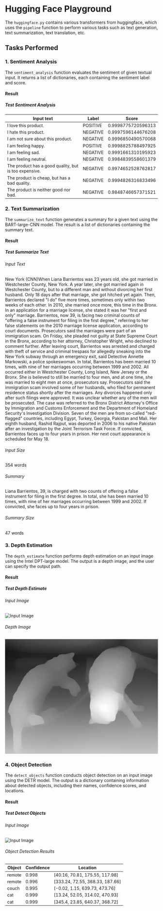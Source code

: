 # Hugging Face Playground

The `huggingface.py` contains various transformers from huggingface, which uses the `pipeline` function to perform various tasks such as text generation, text summarization, text translation, etc.

## Tasks Performed

### 1. Sentiment Analysis

The `sentiment_analysis` function evaluates the sentiment of given textual input. It returns a list of dictionaries, each containing the sentiment label and score.

#### Result

##### Test Sentiment Analysis

| Input text                                            | Label    | Score              |
| ----------------------------------------------------- | -------- | ------------------ |
| I love this product.                                  | POSITIVE | 0.9998775720596313 |
| I hate this product.                                  | NEGATIVE | 0.9997596144676208 |
| I am not sure about this product.                     | NEGATIVE | 0.9996850490570068 |
| I am feeling happy.                                   | POSITIVE | 0.9998825788497925 |
| I am feeling sad.                                     | NEGATIVE | 0.9991661310195923 |
| I am feeling neutral.                                 | NEGATIVE | 0.9984839558601379 |
| The product has a good quality, but is too expensive. | NEGATIVE | 0.9974652528762817 |
| The product is cheap, but has a bad quality.          | NEGATIVE | 0.9994826316833496 |
| The product is neither good nor bad.                  | NEGATIVE | 0.9848746657371521 |

### 2. Text Summarization

The `summarize_text` function generates a summary for a given text using the BART-large-CNN model. The result is a list of dictionaries containing the summary text.

#### Result

##### Test Summarize Text

###### Input Text

New York (CNN)When Liana Barrientos was 23 years old, she got married in Westchester County, New York.
A year later, she got married again in Westchester County, but to a different man and without divorcing her first husband.
Only 18 days after that marriage, she got hitched yet again. Then, Barrientos declared "I do" five more times, sometimes only within two weeks of each other.
In 2010, she married once more, this time in the Bronx. In an application for a marriage license, she stated it was her "first and only" marriage.
Barrientos, now 39, is facing two criminal counts of "offering a false instrument for filing in the first degree," referring to her false statements on the
2010 marriage license application, according to court documents.
Prosecutors said the marriages were part of an immigration scam.
On Friday, she pleaded not guilty at State Supreme Court in the Bronx, according to her attorney, Christopher Wright, who declined to comment further.
After leaving court, Barrientos was arrested and charged with theft of service and criminal trespass for allegedly sneaking into the New York subway through an emergency exit, said Detective
Annette Markowski, a police spokeswoman. In total, Barrientos has been married 10 times, with nine of her marriages occurring between 1999 and 2002.
All occurred either in Westchester County, Long Island, New Jersey or the Bronx. She is believed to still be married to four men, and at one time, she was married to eight men at once, prosecutors say.
Prosecutors said the immigration scam involved some of her husbands, who filed for permanent residence status shortly after the marriages.
Any divorces happened only after such filings were approved. It was unclear whether any of the men will be prosecuted.
The case was referred to the Bronx District Attorney's Office by Immigration and Customs Enforcement and the Department of Homeland Security's
Investigation Division. Seven of the men are from so-called "red-flagged" countries, including Egypt, Turkey, Georgia, Pakistan and Mali.
Her eighth husband, Rashid Rajput, was deported in 2006 to his native Pakistan after an investigation by the Joint Terrorism Task Force.
If convicted, Barrientos faces up to four years in prison. Her next court appearance is scheduled for May 18.

###### Input Size

354 words

###### Summary

Liana Barrientos, 39, is charged with two counts of offering a false instrument for filing in the first degree. In total, she has been married 10 times, with nine of her marriages occurring between 1999 and 2002. If convicted, she faces up to four years in prison.

###### Summary Size

47 words

### 3. Depth Estimation

The `depth_estimate` function performs depth estimation on an input image using the Intel DPT-large model. The output is a depth image, and the user can specify the output path.

#### Result

##### Test Depth Estimate

###### Input Image

![Input Image](http://images.cocodataset.org/val2017/000000039769.jpg)

###### Depth Image

![Depth Image](./test/depth_estimate.jpg)

### 4. Object Detection

The `detect_objects` function conducts object detection on an input image using the DETR model. The output is a dictionary containing information about detected objects, including their names, confidence scores, and locations.

#### Result

##### Test Detect Objects

###### Input Image

![Input Image](http://images.cocodataset.org/val2017/000000039769.jpg)

###### Object Detection Results

| Object | Confidence | Location                        |
| ------ | ---------- | ------------------------------- |
| remote | 0.998      | [40.16, 70.81, 175.55, 117.98]  |
| remote | 0.996      | [333.24, 72.55, 368.33, 187.66] |
| couch  | 0.995      | [-0.02, 1.15, 639.73, 473.76]   |
| cat    | 0.999      | [13.24, 52.05, 314.02, 470.93]  |
| cat    | 0.999      | [345.4, 23.85, 640.37, 368.72]  |

